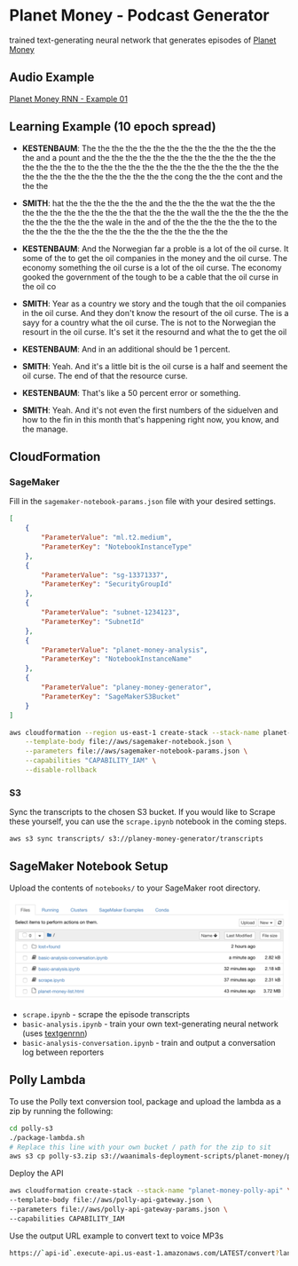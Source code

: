 # Planet Money - Podcast Generator

trained text-generating neural network that generates episodes of [Planet Money](https://www.npr.org/sections/money/)

## Audio Example

[Planet Money RNN - Example 01](https://soundcloud.com/gloverdude/planet-money-rnn-example-01)

## Learning Example (10 epoch spread)

* **KESTENBAUM**: The the the the the the the the the the the the the the the and a pount and the the the the the the the the the the the the the the the the the to the the the the the the the the the the the the the the the the the the the the the the the the the cong the the the cont and the the the

* **SMITH**: hat the the the the the the and the the the the wat the the the the the the the the the the the that the the the wall the the the the the the the the the the the the wale in the and of the the the the the the to the the the the the the the the the the the the the the the the

* **KESTENBAUM**: And the Norwegian far a proble is a lot of the oil curse. It some of the to get the oil companies in the money and the oil curse. The economy something the oil curse is a lot of the oil curse. The economy gooked the government of the tough to be a cable that the oil curse in the oil co

* **SMITH**: Year as a country we story and the tough that the oil companies in the oil curse. And they don't know the resourt of the oil curse. The is a sayy for a country what the oil curse. The is not to the Norwegian the resourt in the oil curse. It's set it the resournd and what the to get the oil

* **KESTENBAUM**: And in an additional should be 1 percent.

* **SMITH**: Yeah. And it's a little bit is the oil curse is a half and seement the oil curse. The end of that the resource curse.

* **KESTENBAUM**: That's like a 50 percent error or something.

* **SMITH**: Yeah. And it's not even the first numbers of the siduelven and how to the fin in this month that's happening right now, you know, and the manage.

## CloudFormation

### SageMaker

Fill in the `sagemaker-notebook-params.json` file with your desired settings.

```json
[
    {
        "ParameterValue": "ml.t2.medium",
        "ParameterKey": "NotebookInstanceType"
    },
    {
        "ParameterValue": "sg-13371337",
        "ParameterKey": "SecurityGroupId"
    },
    {
        "ParameterValue": "subnet-1234123",
        "ParameterKey": "SubnetId"
    },
    {
        "ParameterValue": "planet-money-analysis",
        "ParameterKey": "NotebookInstanceName"
    },
    {
        "ParameterValue": "planey-money-generator",
        "ParameterKey": "SageMakerS3Bucket"
    }
]
```

```bash
aws cloudformation --region us-east-1 create-stack --stack-name planet-money-sagemaker \
    --template-body file://aws/sagemaker-notebook.json \
    --parameters file://aws/sagemaker-notebook-params.json \
    --capabilities "CAPABILITY_IAM" \
    --disable-rollback
```

### S3

Sync the transcripts to the chosen S3 bucket. If you would like to Scrape these yourself, you can use the `scrape.ipynb` notebook in the coming steps.

```bash
aws s3 sync transcripts/ s3://planey-money-generator/transcripts
```

## SageMaker Notebook Setup

Upload the contents of `notebooks/` to your SageMaker root directory.

![SageMaker example](img/sagemaker-example.png)

* `scrape.ipynb` - scrape the episode transcripts
* `basic-analysis.ipynb` - train your own text-generating neural network (uses [textgenrnn](https://github.com/minimaxir/textgenrnn))
* `basic-analysis-conversation.ipynb` - train and output a conversation log between reporters

## Polly Lambda

To use the Polly text conversion tool, package and upload the lambda as a zip by running the following:

```bash
cd polly-s3
./package-lambda.sh
# Replace this line with your own bucket / path for the zip to sit
aws s3 cp polly-s3.zip s3://waanimals-deployment-scripts/planet-money/polly-s3.zip
```

Deploy the API

```bash
aws cloudformation create-stack --stack-name "planet-money-polly-api" \
--template-body file://aws/polly-api-gateway.json \
--parameters file://aws/polly-api-gateway-params.json \
--capabilities CAPABILITY_IAM
```

Use the output URL example to convert text to voice MP3s

```bash
https://`api-id`.execute-api.us-east-1.amazonaws.com/LATEST/convert?lang=`voice-id`&query=`text-to-convert`
```
